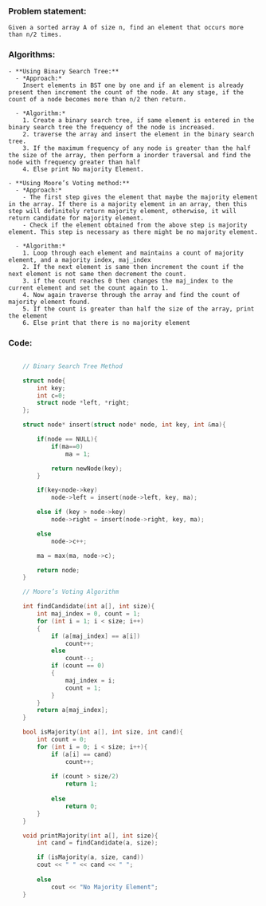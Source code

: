 ### Problem statement: 

    Given a sorted array A of size n, find an element that occurs more than n/2 times.

### Algorithms:

    - **Using Binary Search Tree:**
      - *Approach:*
        Insert elements in BST one by one and if an element is already present then increment the count of the node. At any stage, if the count of a node becomes more than n/2 then return.

      - *Algorithm:*
        1. Create a binary search tree, if same element is entered in the binary search tree the frequency of the node is increased.
        2. traverse the array and insert the element in the binary search tree.
        3. If the maximum frequency of any node is greater than the half the size of the array, then perform a inorder traversal and find the node with frequency greater than half
        4. Else print No majority Element.

    - **Using Moore’s Voting method:**
      - *Approach:* 
        - The first step gives the element that maybe the majority element in the array. If there is a majority element in an array, then this step will definitely return majority element, otherwise, it will return candidate for majority element.
        - Check if the element obtained from the above step is majority element. This step is necessary as there might be no majority element.
      
      - *Algorithm:*
        1. Loop through each element and maintains a count of majority element, and a majority index, maj_index
        2. If the next element is same then increment the count if the next element is not same then decrement the count.
        3. if the count reaches 0 then changes the maj_index to the current element and set the count again to 1.
        4. Now again traverse through the array and find the count of majority element found.
        5. If the count is greater than half the size of the array, print the element
        6. Else print that there is no majority element
            

### Code:

``` cpp

    // Binary Search Tree Method

    struct node{
        int key;
        int c=0;
        struct node *left, *right;
    };

    struct node* insert(struct node* node, int key, int &ma){

        if(node == NULL){
            if(ma==0)
                ma = 1;

            return newNode(key);
        }

        if(key<node->key)
            node->left = insert(node->left, key, ma);

        else if (key > node->key)
            node->right = insert(node->right, key, ma);

        else
            node->c++;

        ma = max(ma, node->c);

        return node;
    }

    // Moore’s Voting Algorithm

    int findCandidate(int a[], int size){ 
        int maj_index = 0, count = 1; 
        for (int i = 1; i < size; i++) 
        { 
            if (a[maj_index] == a[i]) 
                count++; 
            else
                count--; 
            if (count == 0) 
            { 
                maj_index = i; 
                count = 1; 
            } 
        } 
        return a[maj_index]; 
    }

    bool isMajority(int a[], int size, int cand){ 
        int count = 0; 
        for (int i = 0; i < size; i++){
            if (a[i] == cand) 
                count++; 
                
            if (count > size/2) 
                return 1; 
            
            else
                return 0;
        }
    }

    void printMajority(int a[], int size){
        int cand = findCandidate(a, size); 

        if (isMajority(a, size, cand)) 
        cout << " " << cand << " "; 
     
        else
            cout << "No Majority Element"; 
    } 


```